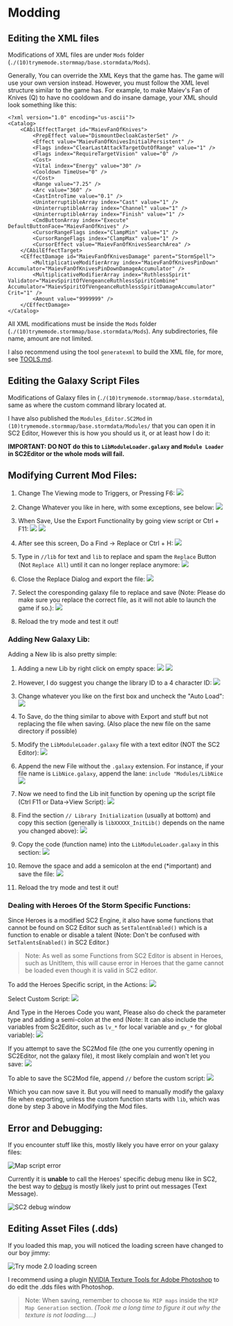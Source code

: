 # Modding

## Editing the XML files

Modifications of XML files are under `Mods` folder (`./(10)trymemode.stormmap/base.stormdata/Mods`).

Generally, You can override the XML Keys that the game has. The game will use your own version instead. However, you must follow the XML level structure similar to the game has. For example, to make Maiev's Fan of Knives (Q) to have no cooldown and do insane damage, your XML should look something like this:

    <?xml version="1.0" encoding="us-ascii"?>
    <Catalog>
        <CAbilEffectTarget id="MaievFanOfKnives">
            <PrepEffect value="DismountDecloakCasterSet" />
            <Effect value="MaievFanOfKnivesInitialPersistent" />
            <Flags index="ClearLastAttackTargetOutOfRange" value="1" />
            <Flags index="RequireTargetVision" value="0" />
            <Cost>
            <Vital index="Energy" value="30" />
            <Cooldown TimeUse="0" />
            </Cost>
            <Range value="7.25" />
            <Arc value="360" />
            <CastIntroTime value="0.1" />
            <UninterruptibleArray index="Cast" value="1" />
            <UninterruptibleArray index="Channel" value="1" />
            <UninterruptibleArray index="Finish" value="1" />
            <CmdButtonArray index="Execute" DefaultButtonFace="MaievFanOfKnives" />
            <CursorRangeFlags index="ClampMin" value="1" />
            <CursorRangeFlags index="ClampMax" value="1" />
            <CursorEffect value="MaievFanOfKnivesSearchArea" />
        </CAbilEffectTarget>
        <CEffectDamage id="MaievFanOfKnivesDamage" parent="StormSpell">
            <MultiplicativeModifierArray index="MaievFanOfKnivesPinDown" Accumulator="MaievFanOfKnivesPinDownDamageAccumulator" />
            <MultiplicativeModifierArray index="RuthlessSpirit" Validator="MaievSpiritOfVengeanceRuthlessSpiritCombine" Accumulator="MaievSpiritOfVengeanceRuthlessSpiritDamageAccumulator" Crit="1" />
            <Amount value="9999999" />
        </CEffectDamage>
    </Catalog>


All XML modifications must be inside the `Mods` folder (`./(10)trymemode.stormmap/base.stormdata/Mods`). Any subdirectories, file name, amount are not limited.

I also recommend using the tool `generatexml` to build the XML file, for more, see [TOOLS.md](TOOLS.md).

## Editing the Galaxy Script Files

Modifications of Galaxy files in (`./(10)trymemode.stormmap/base.stormdata`), same as where the custom command library located at.

I have also published the `Modules_Editor.SC2Mod` in `(10)trymemode.stormmap/base.stormdata/Modules/` that you can open it in SC2 Editor, However this is how you should us it, or at least how I do it:

**IMPORTANT: DO NOT do this to `LibModuleLoader.galaxy` and `Module Loader` in SC2Editor or the whole mods will fail.**

## Modifying Current Mod Files:

1. Change The Viewing mode to Triggers, or Pressing F6:
![](https://i.imgur.com/tjWy1BG.png)

2. Change Whatever you like in here, with some exceptions, see below:
![](https://i.imgur.com/owiyGwk.png)

3. When Save, Use the Export Functionality by going view script or Ctrl + F11:
![](https://i.imgur.com/w7gk6Ym.png)
![](https://i.imgur.com/J5klmRW.png)

4. After see this screen, Do a Find -> Replace or Ctrl + H:
![](https://i.imgur.com/ZzyUrT6.png)

5. Type in `//lib` for text and `lib` to replace and spam the `Replace` Button (Not `Replace All`) until it can no longer replace anymore:
![](https://i.imgur.com/KOqlwyN.png)

6. Close the Replace Dialog and export the file:
![](https://i.imgur.com/UY4nOq0.png)

7. Select the coresponding galaxy file to replace and save (Note: Please do make sure you replace the correct file, as it will not able to launch the game if so.):
![](https://i.imgur.com/ztgHF1n.png)

11. Reload the try mode and test it out!

### Adding New Galaxy Lib:

Adding a New lib is also pretty simple:

1. Adding a new Lib by right click on empty space:
![](https://i.imgur.com/5rogkWe.png)
![](https://i.imgur.com/inOHIqD.png)

2. However, I do suggest you change the library ID to a 4 character ID:
![](https://i.imgur.com/MwQr2NP.png)

3. Change whatever you like on the first box and uncheck the "Auto Load":
![](https://i.imgur.com/s30zhnO.png)

4. To Save, do the thing similar to above with Export and stuff but not replacing the file when saving. (Also place the new file on the same directory if possible)

5. Modify the `LibModuleLoader.galaxy` file with a text editor (NOT the SC2 Editor):
![](https://i.imgur.com/P7iDABh.png)


6. Append the new File without the `.galaxy` extension. For instance, if your file name is `LibNice.galaxy`, append the lane: `include "Modules/LibNice`
![](https://i.imgur.com/cN85UN8.png)

7. Now we need to find the Lib init function by opening up the script file (Ctrl F11 or Data->View Script):
![](https://i.imgur.com/rDjPTAz.png)

8. Find the section `// Library Initialization` (usually at bottom) and copy this section (generally is `libXXXXX_InitLib()` depends on the name you changed above):
![](https://i.imgur.com/AgC1DVC.png)

9. Copy the code (function name) into the `LibModuleLoader.galaxy` in this section:
![](https://i.imgur.com/RyTaUEQ.png)

10. Remove the space and add a semicolon at the end (*important) and save the file:
![](https://i.imgur.com/9M77FKV.png)

11. Reload the try mode and test it out!

### Dealing with Heroes Of the Storm Specific Functions:

Since Heroes is a modified SC2 Engine, it also have some functions that cannot be found on SC2 Editor such as `SetTalentEnabled()` which is a function to enable or disable a talent (Note: Don't be confused with `SetTalentsEnabled()` in SC2 Editor.)

>Note: As well as some Functions from SC2 Editor is absent in Heroes, such as UnitItem, this will cause error in Heroes that the game cannot be loaded even though it is valid in SC2 editor.

To add the Heroes Specific script, in the Actions:
![](https://i.imgur.com/YbZavES.png)

Select Custom Script:
![](https://i.imgur.com/CYPtAdg.png)

And Type in the Heroes Code you want, Please also do check the parameter type and adding a semi-colon at the end (Note: It can also include the variables from Sc2Editor, such as `lv_*` for local variable and `gv_*` for global variable):
![](https://i.imgur.com/ZXAT6DT.png)

If you attempt to save the SC2Mod file (the one you currently opening in SC2Editor, not the galaxy file), it most likely complain and won't let you save:
![](https://i.imgur.com/8mMezMF.png)

To able to save the SC2Mod file, append `//` before the custom script:
![](https://i.imgur.com/yCPzG0X.png)

Which you can now save it. But you will need to manually modify the galaxy file when exporting, unless the custom function starts with `lib`, which was done by step 3 above in Modifying the Mod files.

## Error and Debugging:

If you encounter stuff like this, mostly likely you have error on your galaxy files:

![Map script error](https://i.imgur.com/cjXbq07.jpg)

Currently it is **unable** to call the Heroes' specific debug menu like in SC2, the best way to [debug](https://xkcd.com/1722/) is mostly likely just to print out messages (Text Message).

![SC2 debug window](https://i.imgur.com/7IofkYI.png)


## Editing Asset Files (.dds)

If you loaded this map, you will noticed the loading screen have changed to our boy jimmy:

![Try mode 2.0 loading screen](https://i.imgur.com/dbggpQN.png)

I recommend using a plugin [NVIDIA Texture Tools for Adobe Photoshop](https://developer.nvidia.com/nvidia-texture-tools-adobe-photoshop) to do edit the .dds files with Photoshop. 

>Note: When saving, remember to choose `No MIP maps` inside the `MIP Map Generation` section. 
*(Took me a long time to figure it out why the texture is not loading.....)*
